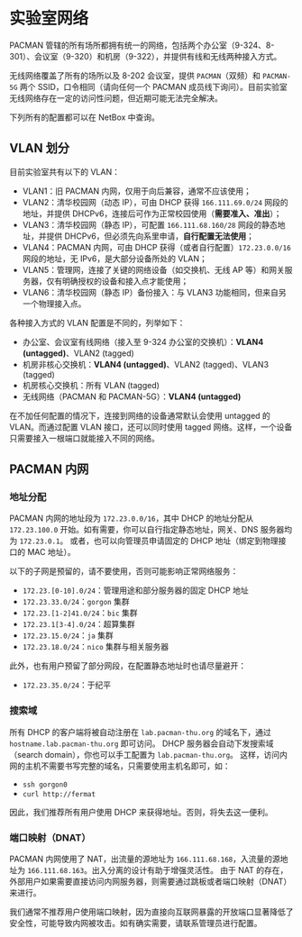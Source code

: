 # 实验室网络

PACMAN 管辖的所有场所都拥有统一的网络，包括两个办公室（9-324、8-301）、会议室（9-320）和机房（9-322），并提供有线和无线两种接入方式。

无线网络覆盖了所有的场所以及 8-202 会议室，提供 `PACMAN`（双频）和 `PACMAN-5G` 两个 SSID，口令相同（请向任何一个 PACMAN 成员线下询问）。目前实验室无线网络存在一定的访问性问题，但近期可能无法完全解决。

下列所有的配置都可以在 NetBox 中查询。

## VLAN 划分

目前实验室共有以下的 VLAN：

* VLAN1：旧 PACMAN 内网，仅用于向后兼容，通常不应该使用；
* VLAN2：清华校园网（动态 IP），可由 DHCP 获得 `166.111.69.0/24` 网段的地址，并提供 DHCPv6，连接后可作为正常校园使用（**需要准入、准出**）；
* VLAN3：清华校园网（静态 IP），可配置 `166.111.68.160/28` 网段的静态地址，并提供 DHCPv6，但必须先向系里申请，**自行配置无法使用**；
* VLAN4：PACMAN 内网，可由 DHCP 获得（或者自行配置）`172.23.0.0/16` 网段的地址，无 IPv6，是大部分设备所处的 VLAN；
* VLAN5：管理网，连接了关键的网络设备（如交换机、无线 AP 等）和网关服务器，仅有明确授权的设备和接入点才能使用；
* VLAN6：清华校园网（静态 IP）备份接入：与 VLAN3 功能相同，但来自另一个物理接入点。

各种接入方式的 VLAN 配置是不同的，列举如下：

* 办公室、会议室有线网络（接入至 9-324 办公室的交换机）：**VLAN4 (untagged)**、VLAN2 (tagged)
* 机房非核心交换机：**VLAN4 (untagged)**、VLAN2 (tagged)、VLAN3 (tagged)
* 机房核心交换机：所有 VLAN (tagged)
* 无线网络（PACMAN 和 PACMAN-5G）：**VLAN4 (untagged)**

在不加任何配置的情况下，连接到网络的设备通常默认会使用 untagged 的 VLAN。而通过配置 VLAN 接口，还可以同时使用 tagged 网络。这样，一个设备只需要接入一根端口就能接入不同的网络。

## PACMAN 内网

### 地址分配

PACMAN 内网的地址段为 `172.23.0.0/16`，其中 DHCP 的地址分配从 `172.23.100.0` 开始。如有需要，你可以自行指定静态地址，网关、DNS 服务器均为 `172.23.0.1`。
或者，也可以向管理员申请固定的 DHCP 地址（绑定到物理接口的 MAC 地址）。

以下的子网是预留的，请不要使用，否则可能影响正常网络服务：

* `172.23.[0-10].0/24`：管理用途和部分服务器的固定 DHCP 地址
* `172.23.33.0/24`：`gorgon` 集群
* `172.23.[1-2]41.0/24`：`bic` 集群
* `172.23.1[3-4].0/24`：超算集群
* `172.23.15.0/24`：`ja` 集群
* `172.23.18.0/24`：`nico` 集群与相关服务器

此外，也有用户预留了部分网段，在配置静态地址时也请尽量避开：

* `172.23.35.0/24`：于纪平

### 搜索域

所有 DHCP 的客户端将被自动注册在 `lab.pacman-thu.org` 的域名下，通过 `hostname.lab.pacman-thu.org` 即可访问。
DHCP 服务器会自动下发搜索域（search domain），你也可以手工配置为 `lab.pacman-thu.org`。
这样，访问内网的主机不需要书写完整的域名，只需要使用主机名即可，如：

* `ssh gorgon0`
* `curl http://fermat`

因此，我们推荐所有用户使用 DHCP 来获得地址。否则，将失去这一便利。

### 端口映射（DNAT）

PACMAN 内网使用了 NAT，出流量的源地址为 `166.111.68.168`，入流量的源地址为 `166.111.68.163`。出入分离的设计有助于增强灵活性。
由于 NAT 的存在，外部用户如果需要直接访问内网服务器，则需要通过跳板或者端口映射（DNAT）来进行。

我们通常不推荐用户使用端口映射，因为直接向互联网暴露的开放端口显著降低了安全性，可能导致内网被攻击。如有确实需要，请联系管理员进行配置。
